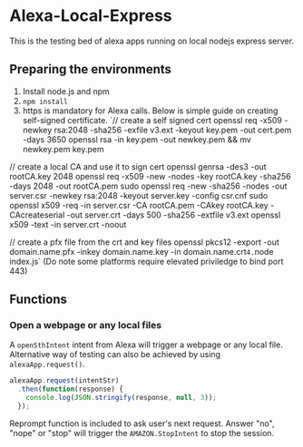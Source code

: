 # Alexa-Local-Express
This is the testing bed of alexa apps running on local nodejs express server.
## Preparing the environments
1. Install node.js and npm
2. `npm install`
3. https is mandatory for Alexa calls. Below is simple guide on creating self-signed certificate.
`// create a self signed cert
openssl req -x509 -newkey rsa:2048 -sha256 -exfile v3.ext -keyout key.pem -out cert.pem -days 3650
openssl rsa -in key.pem -out newkey.pem && mv newkey.pem key.pem

// create a local CA and use it to sign cert
openssl genrsa -des3 -out rootCA.key 2048
openssl req -x509 -new -nodes -key rootCA.key -sha256 -days 2048 -out rootCA.pem
sudo openssl req -new -sha256 -nodes -out server.csr -newkey rsa:2048 -keyout server.key -config csr.cnf
sudo openssl x509 -req -in server.csr -CA rootCA.pem -CAkey rootCA.key -CAcreateserial -out server.crt -days 500 -sha256 -extfile v3.ext
openssl x509 -text -in server.crt -noout

// create a pfx file from the crt and key files
openssl pkcs12 -export -out domain.name.pfx -inkey domain.name.key -in domain.name.crt`
4. `node index.js` (Do note some platforms require elevated priviledge to bind port 443)
## Functions
### Open a webpage or any local files
A `openSthIntent` intent from Alexa will trigger a webpage or any local file.
Alternative way of testing can also be achieved by using `alexaApp.request()`.
```javascript
alexaApp.request(intentStr)
  .then(function(response) {
    console.log(JSON.stringify(response, null, 3));
  });
```
Reprompt function is included to ask user's next request. Answer "no", "nope" or "stop" will trigger the `AMAZON.StopIntent` to stop the session.
